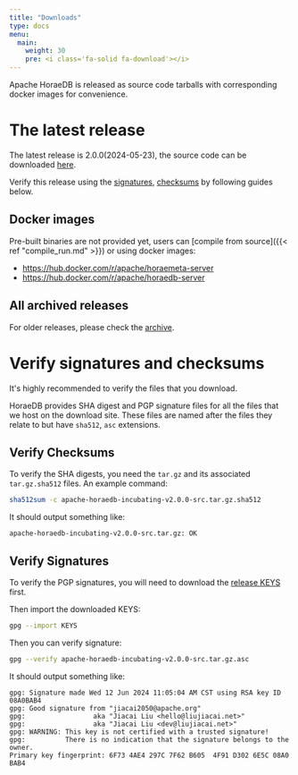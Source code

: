 ```yaml
---
title: "Downloads"
type: docs
menu:
  main:
    weight: 30
    pre: <i class='fa-solid fa-download'></i>
---
```


Apache HoraeDB is released as source code tarballs with corresponding docker images for convenience.

# The latest release

The latest release is 2.0.0(2024-05-23), the source code can be downloaded [here](https://downloads.apache.org/incubator/horaedb/horaedb/v2.0.0/apache-horaedb-incubating-v2.0.0-src.tar.gz).

Verify this release using the [signatures](https://downloads.apache.org/incubator/horaedb/horaedb/v2.0.0/apache-horaedb-incubating-v2.0.0-src.tar.gz.asc), [checksums](https://downloads.apache.org/incubator/horaedb/horaedb/v2.0.0/apache-horaedb-incubating-v2.0.0-src.tar.gz.sha512) by following guides below.

## Docker images

Pre-built binaries are not provided yet, users can [compile from source]({{< ref "compile_run.md" >}}) or using docker images:

- https://hub.docker.com/r/apache/horaemeta-server
- https://hub.docker.com/r/apache/horaedb-server

## All archived releases

For older releases, please check the [archive](https://downloads.apache.org/incubator/horaedb/horaedb/).

# Verify signatures and checksums

It's highly recommended to verify the files that you download.

HoraeDB provides SHA digest and PGP signature files for all the files that we host on the download site. These files are named after the files they relate to but have `sha512`, `asc` extensions.

## Verify Checksums

To verify the SHA digests, you need the `tar.gz` and its associated `tar.gz.sha512` files. An example command:

```bash
sha512sum -c apache-horaedb-incubating-v2.0.0-src.tar.gz.sha512
```

It should output something like:

```
apache-horaedb-incubating-v2.0.0-src.tar.gz: OK
```

## Verify Signatures

To verify the PGP signatures, you will need to download the [release KEYS](https://downloads.apache.org/incubator/horaedb/KEYS) first.

Then import the downloaded KEYS:

```bash
gpg --import KEYS
```

Then you can verify signature:

```bash
gpg --verify apache-horaedb-incubating-v2.0.0-src.tar.gz.asc
```

It should output something like:

```
gpg: Signature made Wed 12 Jun 2024 11:05:04 AM CST using RSA key ID 08A0BAB4
gpg: Good signature from "jiacai2050@apache.org"
gpg:                 aka "Jiacai Liu <hello@liujiacai.net>"
gpg:                 aka "Jiacai Liu <dev@liujiacai.net>"
gpg: WARNING: This key is not certified with a trusted signature!
gpg:          There is no indication that the signature belongs to the owner.
Primary key fingerprint: 6F73 4AE4 297C 7F62 B605  4F91 D302 6E5C 08A0 BAB4
```
